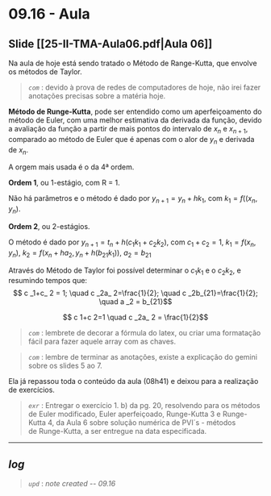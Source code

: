 # 09.16 - Aula

## Slide [[25-II-TMA-Aula06.pdf|Aula 06]]

Na aula de hoje está sendo tratado o Método de Range-Kutta, que envolve os métodos de Taylor.

> *`com`* : devido à prova de redes de computadores de hoje, não irei fazer anotações precisas sobre a matéria hoje.

**Método de Runge-Kutta**, pode ser entendido como um aperfeiçoamento do método de Euler, com uma melhor estimativa da derivada da função, devido a avaliação da função a partir de mais pontos do intervalo de $x_n$ e $x_{n+1}$, comparado ao método de Euler que é apenas com o alor de $y_n$ e derivada de $x_n$.

A orgem mais usada é o da 4ª ordem.

**Ordem 1**, ou 1-estágio, com R = 1.

Não há parâmetros e o método é dado por $y_{n+1}=y_n+hk_1$, com $k_1 = f((x_n, y_n)$.

**Ordem 2**, ou 2-estágios.

O método é dado por $y_{n+1}=t_n+h(c_1k_1+c_2k_2)$, com $c_1+c_2=1$, $k_1 = f(x_n, y_n)$, $k_2 = f(x_n+ha_2,y_n+h(b_{21}k_1))$, $a_2=b_{21}$ 

Através do Método de Taylor foi possível determinar o $c_1k_1$ e o $c_2k_2$, e resumindo tempos que: $$ c _1+c_ 2 = 1; \quad c _2a_ 2=\frac{1}{2}; \quad c _2b_{21}=\frac{1}{2}; \quad a _2 = b_{21}$$

$$ c 1+c 2=1 \quad c _2a_ 2 = \frac{1}{2}$$

> *`com`* :  lembrete de decorar a fórmula do latex, ou criar uma formatação fácil para fazer aquele array com as chaves.

> *`com`* : lembre de terminar as anotações, existe a explicação do gemini sobre os slides 5 ao 7.

Ela já repassou toda o conteúdo da aula (08h41) e deixou para a realização de exercícios.

> *`exr`* : Entregar o exercício 1. b) da pg. 20, resolvendo para os métodos de Euler modificado, Euler aperfeiçoado, Runge-Kutta 3 e Runge-Kutta 4, da Aula 6 sobre solução numérica de PVI´s - métodos de Runge-Kutta, a ser entregue na data especificada.

---

## ***log***

> *`upd`* : *note created -- 09.16*